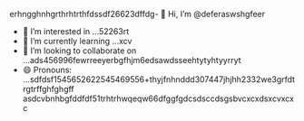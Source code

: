 erhngghnhgrthrhtrthfdssdf26623dffdg- 👋 Hi, I’m @deferaswshgfeer
- 👀 I’m interested in ...52263rt
- 🌱 I’m currently learning ...xcv
- 💞️ I’m looking to collaborate on ...ads456996fewrreeyerbgfhjm6edsawdsseehtytyhtyyrryt
- 😄 Pronouns: ...sdfdsf1545652622545469556+thyjfnhnddd307447jhjhh2332we3grfdtrgtrffghfghgff
asdcvbnhbgfddfdf51trhtrhwqeqw66dfggfgdcsdsccdsgsbvcxcxdsxcvxcxc
<!---5445sdf455dhf5445gdfdffwewfbfdqwqqqxcvxcxx
deferasws/deferasws is a ✨ special ✨ repository because its `README.md` (this file) appears on your GitHub profile.475zxcczxzgjhmgjhjhfzxegrreczcxgfdfd
ytrtefdfsdgdsfg
rtgg
jghghj
